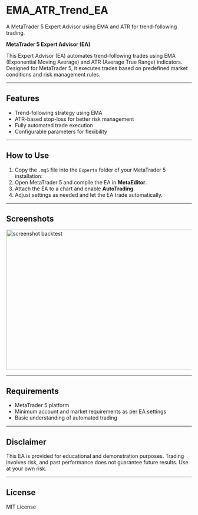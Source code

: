 # EMA_ATR_Trend_EA
A MetaTrader 5 Expert Advisor using EMA and ATR for trend-following trading.

**MetaTrader 5 Expert Advisor (EA)**

This Expert Advisor (EA) automates trend-following trades using EMA (Exponential Moving Average) and ATR (Average True Range) indicators. Designed for MetaTrader 5, it executes trades based on predefined market conditions and risk management rules.

---

## Features
- Trend-following strategy using EMA
- ATR-based stop-loss for better risk management
- Fully automated trade execution
- Configurable parameters for flexibility

---

## How to Use
1. Copy the `.mq5` file into the `Experts` folder of your MetaTrader 5 installation:  
2. Open MetaTrader 5 and compile the EA in **MetaEditor**.
3. Attach the EA to a chart and enable **AutoTrading**.
4. Adjust settings as needed and let the EA trade automatically.

---

## Screenshots
<img width="1341" height="381" alt="screenshot backtest" src="https://github.com/user-attachments/assets/6b4092f7-6b06-4135-9da4-1ef49de62c77" />


---

## Requirements
- MetaTrader 5 platform
- Minimum account and market requirements as per EA settings
- Basic understanding of automated trading

---

## Disclaimer
This EA is provided for educational and demonstration purposes. Trading involves risk, and past performance does not guarantee future results. Use at your own risk.

---

## License
MIT License
